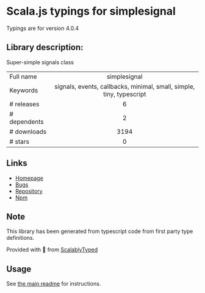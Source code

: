 
# Scala.js typings for simplesignal

Typings are for version 4.0.4

## Library description:
Super-simple signals class

|                    |                 |
| ------------------ | :-------------: |
| Full name          | simplesignal |
| Keywords           | signals, events, callbacks, minimal, small, simple, tiny, typescript |
| # releases         | 6 |
| # dependents       | 2 |
| # downloads        | 3194 |
| # stars            | 0 |

## Links
- [Homepage](https://github.com/zeh/simplesignal#readme)
- [Bugs](https://github.com/zeh/simplesignal/issues)
- [Repository](https://github.com/zeh/simplesignal)
- [Npm](https://www.npmjs.com/package/simplesignal)
    


## Note
This library has been generated from typescript code from first party type definitions.

Provided with :purple_heart: from [ScalablyTyped](https://github.com/oyvindberg/ScalablyTyped)

## Usage
See [the main readme](../../readme.md) for instructions.



